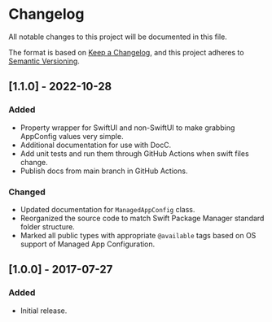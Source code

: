 # Changelog
All notable changes to this project will be documented in this file.

The format is based on [Keep a Changelog](https://keepachangelog.com/en/1.0.0/),
and this project adheres to [Semantic Versioning](https://semver.org/spec/v2.0.0.html).

## [1.1.0] - 2022-10-28
### Added
- Property wrapper for SwiftUI and non-SwiftUI to make grabbing AppConfig values very simple.
- Additional documentation for use with DocC.
- Add unit tests and run them through GitHub Actions when swift files change.
- Publish docs from main branch in GitHub Actions.

### Changed
- Updated documentation for `ManagedAppConfig` class.
- Reorganized the source code to match Swift Package Manager standard folder structure.
- Marked all public types with appropriate `@available` tags based on OS support of Managed App Configuration.

## [1.0.0] - 2017-07-27
### Added
- Initial release.
